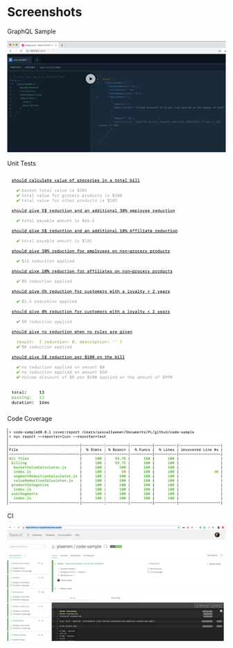 # Screenshots

GraphQL Sample

![graphql-sample](./code-sample-graphql.png)

Unit Tests

![unit tests](./unit-tests.png)

Code Coverage

![code coverage](./code-coverage.png)


CI 

![CI](./travis-ci.png)
